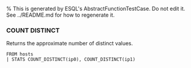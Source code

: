 % This is generated by ESQL's AbstractFunctionTestCase. Do not edit it. See ../README.md for how to regenerate it.

### COUNT DISTINCT
Returns the approximate number of distinct values.

```esql
FROM hosts
| STATS COUNT_DISTINCT(ip0), COUNT_DISTINCT(ip1)
```
